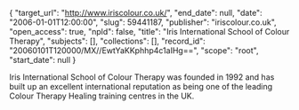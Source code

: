 {
  "target_url": "http://www.iriscolour.co.uk/", 
  "end_date": null, 
  "date": "2006-01-01T12:00:00", 
  "slug": 59441187, 
  "publisher": "iriscolour.co.uk", 
  "open_access": true, 
  "npld": false, 
  "title": "Iris International School of Colour Therapy", 
  "subjects": [], 
  "collections": [], 
  "record_id": "20060101T120000/MX//EwtYaKKphhp4c1aIHg==", 
  "scope": "root", 
  "start_date": null
}

Iris International School of Colour Therapy was founded in 1992 and has built up an excellent international reputation as being one of the leading Colour Therapy Healing training centres in the UK.